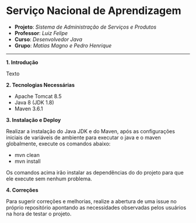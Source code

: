 # Serviço Nacional de Aprendizagem

- **Projeto**: *Sistema de Administração de Serviços e Produtos*
- **Professor**: *Luiz Felipe*
- **Curso**: *Desenvolvedor Java*
- **Grupo**: *Matias Magno e Pedro Henrique*
------------

**1. Introdução**

Texto

**2. Tecnologias Necessárias**
- Apache Tomcat 8.5
- Java 8 (JDK 1.8)
- Maven 3.6.1

**3. Instalação e Deploy**

Realizar a instalação do Java JDK e do Maven, após as configurações iniciais de variáveis de ambiente para executar o java e o maven globalmente, execute os comandos abaixo:
- mvn clean
- mvn install

Os comandos acima irão instalar as dependências do do projeto para que ele execute sem nenhum problema.

**4. Correções**

Para sugerir correções e melhorias, realize a abertura de uma issue no próprio repositório apontando as necessidades observadas pelos usuários na hora de testar o projeto.